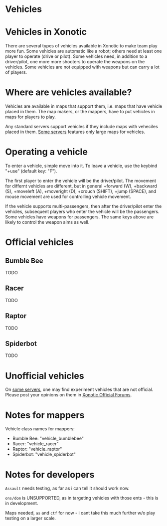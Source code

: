Vehicles
========
# Vehicles in Xonotic

There are several types of vehicles available in Xonotic to make team play more fun. Some vehicles are automatic like a robot; others need at least one player to operate (drive or pilot). Some vehicles need, in addition to a driver/pilot, one more more shooters to operate the weapons on the vehicles. Some vehicles are not equipped with weapons but can carry a lot of players.

# Where are vehicles available?

Vehicles are available in maps that support them, i.e. maps that have vehicle placed in them. The map makers, or the mappers, have to put vehicles in maps for players to play.

Any standard servers support vehicles if they include maps with veheciles placed in them. [Some servers](Special_Servers) features only large maps for vehicles.

# Operating a vehicle

To enter a vehicle, simple move into it. To leave a vehicle, use the keybind "+use" (default key: "F").

The first player to enter the vehicle will be the driver/pilot. The movement for differnt vehicles are different, but in general +forward (W), +backward (S), +moveleft (A), +moveright (D), +crouch (SHIFT), +jump (SPACE), and mouse movement are used for controlling vehicle movement.

If the vehicle supports multi-passengers, then after the driver/pilot enter the vehicles, subsequent players who enter the vehicle will be the passengers. Some vehicles have weapons for passengers. The same keys above are likely to control the weapon aims as well.

# Official vehicles

## Bumble Bee

TODO

## Racer

TODO

## Raptor

TODO

## Spiderbot

TODO

# Unofficial vehicles

On [some servers](Special_Servers), one may find experiment vehicles that are not official. Please post your opinions on them in [Xonotic Official Forums](http://forums.xonotic.org).

# Notes for mappers

Vehicle class names for mappers:

- Bumble Bee: "vehicle_bumblebee"
- Racer: "vehicle_racer"
- Raptor: "vehicle_raptor"
- Spiderbot: "vehicle_spiderbot"

# Notes for developers

`Assault` needs testing, as far as i can tell it should work now.

`ons/dom` is UNSUPPORTED, as in targeting vehicles with those ents - this is in development.

Maps needed, `as` and `ctf` for now - i cant take this much further w/o play testing on a larger scale.

